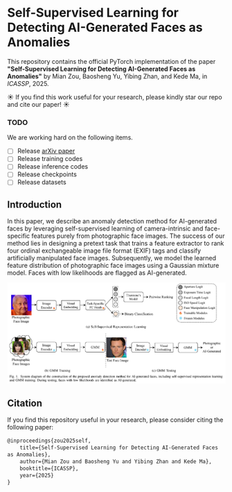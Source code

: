 # Self-Supervised Learning for Detecting AI-Generated Faces as Anomalies
This repository contains the official PyTorch implementation of the paper **"Self-Supervised Learning for Detecting AI-Generated Faces as Anomalies"** by Mian Zou, Baosheng Yu, Yibing Zhan, and Kede Ma, in *ICASSP*, 2025.

☀️ If you find this work useful for your research, please kindly star our repo and cite our paper! ☀️

### TODO
We are working hard on the following items.

- [ ] Release [arXiv paper]()
- [ ] Release training codes
- [ ] Release inference codes
- [ ] Release checkpoints 
- [ ] Release datasets

## Introduction
In this paper, we describe an anomaly detection method for AI-generated faces by leveraging self-supervised learning of camera-intrinsic and face-specific features purely from photographic face images. The success of our method lies in designing a pretext task that trains a feature extractor to rank four ordinal exchangeable image file format (EXIF) tags and classify artificially manipulated face images. Subsequently, we model the learned feature distribution of photographic face images using a Gaussian mixture model. Faces with low likelihoods are flagged as AI-generated.

![IMG_00001](https://github.com/MZMMSEC/AIGFD_EXIF/blob/50ed5f5deb1f9d20b28869fff87917fd50f4adb1/imgs/framework.jpg)

## Citation
If you find this repository useful in your research, please consider citing the following paper:
```
@inproceedings{zou2025self,
    title={Self-Supervised Learning for Detecting AI-Generated Faces as Anomalies},
    author={Mian Zou and Baosheng Yu and Yibing Zhan and Kede Ma},
    booktitle={ICASSP},
    year={2025}
}
```
